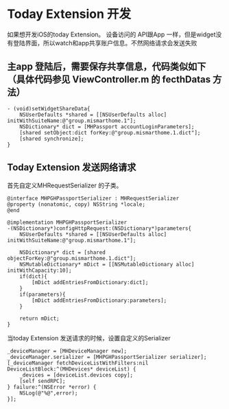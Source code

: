 # Today Extension 开发
如果想开发iOS的today Extension。 设备访问的 API跟App 一样，但是widget没有登陆界面，所以watch和app共享账户信息。不然网络请求会发送失败

## 主app 登陆后，需要保存共享信息，代码类似如下（具体代码参见 ViewController.m 的 fecthDatas 方法）
```objc
- (void)setWidgetShareData{
	NSUserDefaults *shared = [[NSUserDefaults alloc] initWithSuiteName:@"group.mismarthome.1"];
	NSDictionary* dict = [MHPassport accountLoginParameters];
	[shared setObject:dict forKey:@"group.mismarthome.1.dict"];
	[shared synchronize];
}
```

## Today Extension 发送网络请求

首先自定义MHRequestSerializer 的子类。
```objc
@interface MHPGHPassportSerializer : MHRequestSerializer
@property (nonatomic, copy) NSString *locale;
@end

@implementation MHPGHPassportSerializer
-(NSDictionary*)configHttpRequest:(NSDictionary*)parameters{
	NSUserDefaults *shared = [[NSUserDefaults alloc] initWithSuiteName:@"group.mismarthome.1"];

	NSDictionary* dict = [shared objectForKey:@"group.mismarthome.1.dict"];
	NSMutableDictionary* mDict = [[NSMutableDictionary alloc] initWithCapacity:10];
	if(dict){
		[mDict addEntriesFromDictionary:dict];
	}
	if(parameters){
		[mDict addEntriesFromDictionary:parameters];
	}

	return mDict;
}
```
当today Extension 发送请求的时候，设置自定义的Serializer

```objc
_deviceManager = [MHDeviceManager new];
_deviceManager.serializer = [MHPGHPassportSerializer serializer];
[_deviceManager fetchDeviceListWithFilters:nil DeviceListBlock:^(MHDevices* deviceList) {
	_devices = [deviceList.devices copy];
	[self sendRPC];
} failure:^(NSError *error) {
	NSLog(@"%@",error);
}];
```


